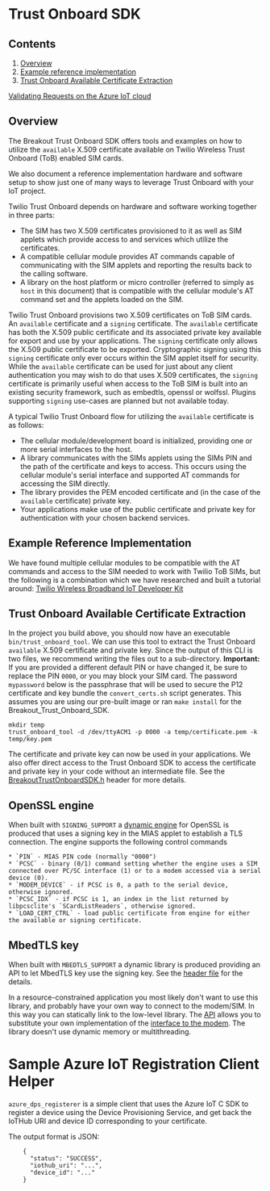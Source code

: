 # Trust Onboard SDK
## Contents
1. [Overview](#overview)
1. [Example reference implementation](#Example-reference-implementation)
1. [Trust Onboard Available Certificate Extraction](#Trust-Onboard-Available-Certificate-Extraction)

[Validating Requests on the Azure IoT cloud](samples/azure-iot/README.md)

## Overview

The Breakout Trust Onboard SDK offers tools and examples on how to utilize the `available` X.509 certificate available on Twilio Wireless Trust Onboard (ToB) enabled SIM cards.

We also document a reference implementation hardware and software setup to show just one of many ways to leverage Trust Onboard with your IoT project.

Twilio Trust Onboard depends on hardware and software working together in three parts:

- The SIM has two X.509 certificates provisioned to it as well as SIM applets which provide access to and services which utilize the certificates.
- A compatible cellular module provides AT commands capable of communicating with the SIM applets and reporting the results back to the calling software.
- A library on the host platform or micro controller (referred to simply as `host` in this document) that is compatible with the cellular module's AT command set and the applets loaded on the SIM.

Twilio Trust Onboard provisions two X.509 certificates on ToB SIM cards.  An `available` certificate and a `signing` certificate.  The `available` certificate has both the X.509 public certificate and its associated private key available for export and use by your applications.  The `signing` certificate only allows the X.509 public certificate to be exported.  Cryptographic signing using this `signing` certificate only ever occurs within the SIM applet itself for security.  While the `available` certificate can be used for just about any client authentication you may wish to do that uses X.509 certificates, the `signing` certificate is primarily useful when access to the ToB SIM is built into an existing security framework, such as embedtls, openssl or wolfssl.  Plugins supporting `signing` use-cases are planned but not available today.

A typical Twilio Trust Onboard flow for utilizing the `available` certificate is as follows:

- The cellular module/development board is initialized, providing one or more serial interfaces to the host.
- A library communicates with the SIMs applets using the SIMs PIN and the path of the certificate and keys to access.  This occurs using the cellular module's serial interface and supported AT commands for accessing the SIM directly.
- The library provides the PEM encoded certificate and (in the case of the `available` certificate) private key.
- Your applications make use of the public certificate and private key for authentication with your chosen backend services.

## Example Reference Implementation

We have found multiple cellular modules to be compatible with the AT commands and access to the SIM needed to work with Twilio ToB SIMs, but the following is a combination which we have researched and built a tutorial around: [Twilio Wireless Broadband IoT Developer Kit](https://github.com/twilio/Wireless_Broadband_IoT_Dev_Kit)

## Trust Onboard Available Certificate Extraction

In the project you build above, you should now have an executable `bin/trust_onboard_tool`.  We can use this tool to extract the Trust Onboard `available` X.509 certificate and private key.  Since the output of this CLI is two files, we recommend writing the files out to a sub-directory.  **Important:** If you are provided a different default PIN or have changed it, be sure to replace the PIN `0000`, or you may block your SIM card.  The password `mypassword` below is the passphrase that will be used to secure the P12 certificate and key bundle the `convert_certs.sh` script generates.  This assumes you are using our pre-built image or ran `make install` for the Breakout_Trust_Onboard_SDK.

    mkdir temp
    trust_onboard_tool -d /dev/ttyACM1 -p 0000 -a temp/certificate.pem -k temp/key.pem

The certificate and private key can now be used in your applications.  We also offer direct access to the Trust Onboard SDK to access the certificate and private key in your code without an intermediate file.  See the [BreakoutTrustOnboardSDK.h](include/BreakoutTrustOnboardSDK.h) header for more details.

## OpenSSL engine

When built with `SIGNING_SUPPORT` a [dynamic engine](https://github.com/openssl/openssl/blob/master/README.ENGINE) for OpenSSL is produced that uses a signing key in the MIAS applet to establish a TLS connection. The engine supports the following control commands

    * `PIN` - MIAS PIN code (normally "0000")
    * `PCSC` - binary (0/1) command setting whether the engine uses a SIM connected over PC/SC interface (1) or to a modem accessed via a serial device (0).
    * `MODEM_DEVICE` - if PCSC is 0, a path to the serial device, otherwise ignored.
    * `PCSC_IDX` - if PCSC is 1, an index in the list returned by libpcsclite's `SCardListReaders`, otherwise ignored.
    * `LOAD_CERT_CTRL` - load public certificate from engine for either the available or signing certificate.

## MbedTLS key

When built with `MBEDTLS_SUPPORT` a dynamic library is produced providing an API to let MbedTLS key use the signing key. See the [header file](include/TobMbedtls.h) for the details.

In a resource-constrained application you most likely don't want to use this library, and probably have your own way to connect to the modem/SIM. In this way you can statically link to the low-level library. The [API](include/TbMbedtlsLL.h) allows you to substitute your own implementation of the [interface to the modem](external_libs/tob_sim/common/inc/SEInterface.h). The library doesn't use dynamic memory or multithreading.

# Sample Azure IoT Registration Client Helper

`azure_dps_registerer` is a simple client that uses the Azure IoT C SDK to register a device using the Device Provisioning Service, and get back the IoTHub URI and device ID corresponding to your certificate.

The output format is JSON:

```
    {
      "status": "SUCCESS",
      "iothub_uri": "...",
      "device_id": "..."
    }
```
